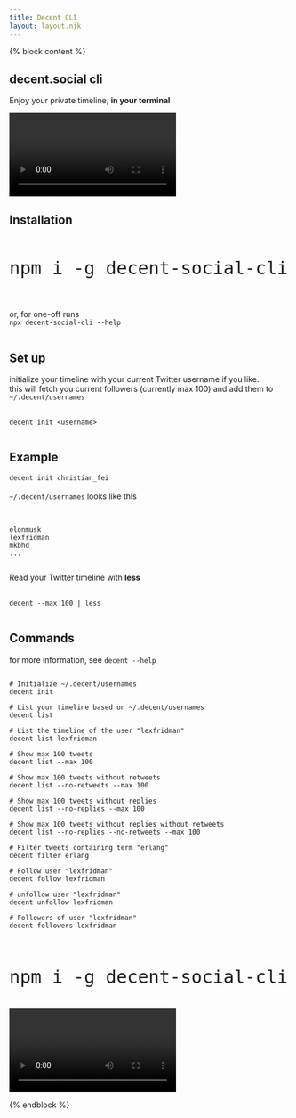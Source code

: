 ```yaml
---
title: Decent CLI
layout: layout.njk
---
```


{% block content %}
<section class="container mt-5">
  <div class="row mb-5">
    <div class="col-lg-12 mx-auto">
      <h1 class="title display-3">decent.social cli</h1>
      <p class="">Enjoy your private timeline, <b>in your terminal</b></p>
    </div>
    <div class="col-lg-12 mx-auto">
      <video class="img-fluid" style="max-width: 100%" autoplay loop src="/img/decent.social.cli.mp4"></video>
    </div>
    <div class="col-lg-12 mx-auto mt-5">
      <div class="mt-5">
        <h1 class="title mt-5 mb-3">Installation</h1>
        <code style="font-size: 2rem">
npm i -g decent-social-cli
        </code>
        <br>
        <br>
        or, for one-off runs
        <code>
npx decent-social-cli --help
        </code>
      </div>
      <div class="mt-5">
        <h1 class="title mt-5 mb-3">Set up</h1>
        <p class="lead">
          initialize your timeline with your current Twitter username if you like.
          <br>
          this will fetch you current followers (currently max 100) and add them to <code>~/.decent/usernames</code>
          <br>
          <br>
          <code>
decent init &lt;username&gt;
          </code>
        </p>
      </div>
      <div class="mt-5">
        <h1 class="title mt-5 mb-3">Example</h1>
        <code>decent init christian_fei</code>
        <br>
        <br>
        <code>~/.decent/usernames</code> looks like this
        <br>
        <br>
        <pre><code>
elonmusk
lexfridman
mkbhd
...
        </code></pre>
      </div>
      <div class="mt-5">
        Read your Twitter timeline with <b>less</b>
        <br>
        <br>
        <code>
decent --max 100 | less
        </code>
      </div>
      <div class="mt-5">
        <h1 class="title mt-5 mb-3">Commands</h1>
        <p class="lead">
          for more information, see <code>decent --help</code>
          <br>
          <pre class="" style="overflow-x: scroll;"><code>
# Initialize ~/.decent/usernames
decent init<br>
# List your timeline based on ~/.decent/usernames
decent list<br>
# List the timeline of the user "lexfridman"
decent list lexfridman<br>
# Show max 100 tweets
decent list --max 100<br>
# Show max 100 tweets without retweets
decent list --no-retweets --max 100<br>
# Show max 100 tweets without replies
decent list --no-replies --max 100<br>
# Show max 100 tweets without replies without retweets
decent list --no-replies --no-retweets --max 100<br>
# Filter tweets containing term "erlang"
decent filter erlang<br>
# Follow user "lexfridman"
decent follow lexfridman<br>
# unfollow user "lexfridman"
decent unfollow lexfridman<br>
# Followers of user "lexfridman"
decent followers lexfridman
          </code></pre>
        </p>
      </div>
      <div class="mt-5">
        <code style="font-size: 2rem">
npm i -g decent-social-cli
        </code>
      </div>
    </div>
    <div class="col-lg-12 mx-auto text-center mt-5">
      <video class="img-fluid" style="max-width: 100%" autoplay loop src="/img/decent.social.cli.mp4"></video>
    </div>
  </div>
</section>

{% endblock %}
